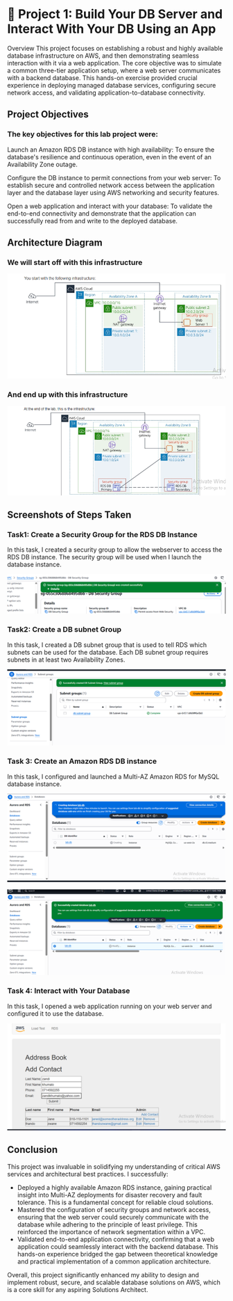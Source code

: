 # 📂 Project 1: Build Your DB Server and Interact With Your DB Using an App
Overview
This project focuses on establishing a robust and highly available database infrastructure on AWS, and then demonstrating seamless interaction with it via a web application. The core objective was to simulate a common three-tier application setup, where a web server communicates with a backend database. This hands-on exercise provided crucial experience in deploying managed database services, configuring secure network access, and validating application-to-database connectivity.

## Project Objectives
### The key objectives for this lab project were:

Launch an Amazon RDS DB instance with high availability: To ensure the database's resilience and continuous operation, even in the event of an Availability Zone outage.

Configure the DB instance to permit connections from your web server: To establish secure and controlled network access between the application layer and the database layer using AWS networking and security features.

Open a web application and interact with your database: To validate the end-to-end connectivity and demonstrate that the application can successfully read from and write to the deployed database.

## Architecture Diagram

### We will start off with this infrastructure

![image alt](https://github.com/Nndoza/AWS-re-start-Program/blob/43636a2b38a3eb54fd1cc84e98a7f11e17dd5ffa/Project%201%3A%20Database/Screenshot%202025-07-07%20205400.png)

### And end up with this infrastructure

![image alt](https://github.com/Nndoza/AWS-re-start-Program/blob/3cb67096aa158e1b85497f97d7d98958c8c6ac22/Project%201%3A%20Database/Screenshot%202025-07-07%20205416.png)

## Screenshots of Steps Taken

### Task1: Create a Security Group for the RDS DB Instance

In this task, I created a security group to allow the webserver to access the RDS DB instance. The security group will be used when I launch the database instance.

![image alt](https://github.com/Nndoza/AWS-re-start-Program/blob/42844ffd0204d9d7b81c0e01c620103fc79ddf24/Project%201%3A%20Database/Task%201.png)

### Task2: Create a DB subnet Group

In this task, I created a DB subnet group that is used to tell RDS which subnets can be used for the database. Each DB subnet group requires subnets in at least two Availability Zones.

![image alt](https://github.com/Nndoza/AWS-re-start-Program/blob/7fe945aa6ac045fc7a7a746a43dd947be04c2eb6/images/task%202.png)

### Task 3: Create an Amazon RDS DB instance

In this task, I configured and launched a Multi-AZ Amazon RDS for MySQL database instance.

![image alt](https://github.com/Nndoza/AWS-re-start-Program/blob/fdf0d735dc2c0b58bcd70b2b6f2de1835d3a0636/images/Task%203.png)

![image alt](https://github.com/Nndoza/AWS-re-start-Program/blob/8eca6bf5b0dae2ccb9162cdd0abed1581ef81759/Project%201%3A%20Database/complete%20task%203.png)

### Task 4: Interact with Your Database

In this task, I opened a web application running on your web server and configured it to use the database. 

![image alt](https://github.com/Nndoza/AWS-re-start-Program/blob/c33df5138e676a7d2c4132bad6d4b083c67c9bc8/Project%201%3A%20Database/task%204.png)

## Conclusion
This project was invaluable in solidifying my understanding of critical AWS services and architectural best practices. I successfully:
- Deployed a highly available Amazon RDS instance, gaining practical insight into Multi-AZ deployments for disaster recovery and fault tolerance. This is a fundamental concept for reliable cloud solutions.
- Mastered the configuration of security groups and network access, ensuring that the web server could securely communicate with the database while adhering to the principle of least privilege. This reinforced the importance of network segmentation within a VPC.
- Validated end-to-end application connectivity, confirming that a web application could seamlessly interact with the backend database. This hands-on experience bridged the gap between theoretical knowledge and practical implementation of a common application architecture.

Overall, this project significantly enhanced my ability to design and implement robust, secure, and scalable database solutions on AWS, which is a core skill for any aspiring Solutions Architect.



